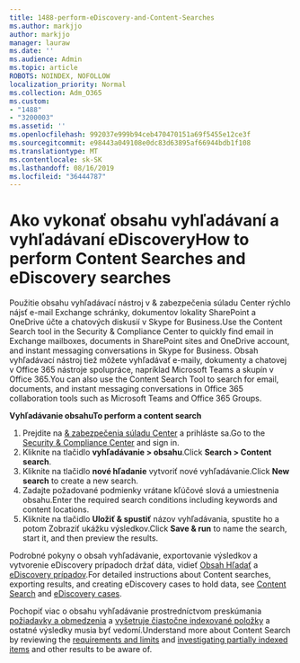 ```yaml
---
title: 1488-perform-eDiscovery-and-Content-Searches
ms.author: markjjo
author: markjjo
manager: lauraw
ms.date: ''
ms.audience: Admin
ms.topic: article
ROBOTS: NOINDEX, NOFOLLOW
localization_priority: Normal
ms.collection: Adm_O365
ms.custom:
- "1488"
- "3200003"
ms.assetid: ''
ms.openlocfilehash: 992037e999b94ceb470470151a69f5455e12ce3f
ms.sourcegitcommit: e98443a049108e0dc83d63895af66944bdb1f108
ms.translationtype: MT
ms.contentlocale: sk-SK
ms.lasthandoff: 08/16/2019
ms.locfileid: "36444787"
---
```

# <a name="how-to-perform-content-searches-and-ediscovery-searches"></a><span data-ttu-id="2a769-102">Ako vykonať obsahu vyhľadávaní a vyhľadávaní eDiscovery</span><span class="sxs-lookup"><span data-stu-id="2a769-102">How to perform Content Searches and eDiscovery searches</span></span>

<span data-ttu-id="2a769-103">Použitie obsahu vyhľadávací nástroj v & zabezpečenia súladu Center rýchlo nájsť e-mail Exchange schránky, dokumentov lokality SharePoint a OneDrive účte a chatových diskusií v Skype for Business.</span><span class="sxs-lookup"><span data-stu-id="2a769-103">Use the Content Search tool in the Security & Compliance Center to quickly find email in Exchange mailboxes, documents in SharePoint sites and OneDrive account, and instant messaging conversations in Skype for Business.</span></span> <span data-ttu-id="2a769-104">Obsah vyhľadávací nástroj tiež môžete vyhľadávať e-maily, dokumenty a chatovej v Office 365 nástroje spolupráce, napríklad Microsoft Teams a skupín v Office 365.</span><span class="sxs-lookup"><span data-stu-id="2a769-104">You can also use the Content Search Tool to search for email, documents, and instant messaging conversations in Office 365 collaboration tools such as Microsoft Teams and Office 365 Groups.</span></span>

<span data-ttu-id="2a769-105">**Vyhľadávanie obsahu**</span><span class="sxs-lookup"><span data-stu-id="2a769-105">**To perform a content search**</span></span>

1. <span data-ttu-id="2a769-106">Prejdite na [& zabezpečenia súladu Center](https://protection.office.com) a prihláste sa.</span><span class="sxs-lookup"><span data-stu-id="2a769-106">Go to the [Security & Compliance Center](https://protection.office.com) and sign in.</span></span>
2. <span data-ttu-id="2a769-107">Kliknite na tlačidlo **vyhľadávanie > obsahu**.</span><span class="sxs-lookup"><span data-stu-id="2a769-107">Click **Search > Content search**.</span></span>
3. <span data-ttu-id="2a769-108">Kliknite na tlačidlo **nové hľadanie** vytvoriť nové vyhľadávanie.</span><span class="sxs-lookup"><span data-stu-id="2a769-108">Click **New search** to create a new search.</span></span>
4. <span data-ttu-id="2a769-109">Zadajte požadované podmienky vrátane kľúčové slová a umiestnenia obsahu.</span><span class="sxs-lookup"><span data-stu-id="2a769-109">Enter the required search conditions including keywords and content locations.</span></span>  
5. <span data-ttu-id="2a769-110">Kliknite na tlačidlo **Uložiť & spustiť** názov vyhľadávania, spustite ho a potom Zobraziť ukážku výsledkov.</span><span class="sxs-lookup"><span data-stu-id="2a769-110">Click **Save & run** to name the search, start it, and then preview the results.</span></span>

<span data-ttu-id="2a769-111">Podrobné pokyny o obsah vyhľadávanie, exportovanie výsledkov a vytvorenie eDiscovery prípadoch držať dáta, vidieť [Obsah Hľadať](https://docs.microsoft.com/en-us/office365/securitycompliance/content-search) a [eDiscovery prípadov](https://docs.microsoft.com/en-us/office365/securitycompliance/ediscovery-cases).</span><span class="sxs-lookup"><span data-stu-id="2a769-111">For detailed instructions about Content searches, exporting results, and creating eDiscovery cases to hold data, see [Content Search](https://docs.microsoft.com/en-us/office365/securitycompliance/content-search) and [eDiscovery cases](https://docs.microsoft.com/en-us/office365/securitycompliance/ediscovery-cases).</span></span>

<span data-ttu-id="2a769-112">Pochopiť viac o obsahu vyhľadávanie prostredníctvom preskúmania [požiadavky a obmedzenia](https://docs.microsoft.com/en-us/office365/securitycompliance/limits-for-content-search) a [vyšetruje čiastočne indexované položky](https://docs.microsoft.com/en-us/office365/securitycompliance/investigating-partially-indexed-items-in-ediscovery) a ostatné výsledky musia byť vedomí.</span><span class="sxs-lookup"><span data-stu-id="2a769-112">Understand more about Content Search by reviewing the [requirements and limits](https://docs.microsoft.com/en-us/office365/securitycompliance/limits-for-content-search) and  [investigating partially indexed items](https://docs.microsoft.com/en-us/office365/securitycompliance/investigating-partially-indexed-items-in-ediscovery) and other results to be aware of.</span></span>